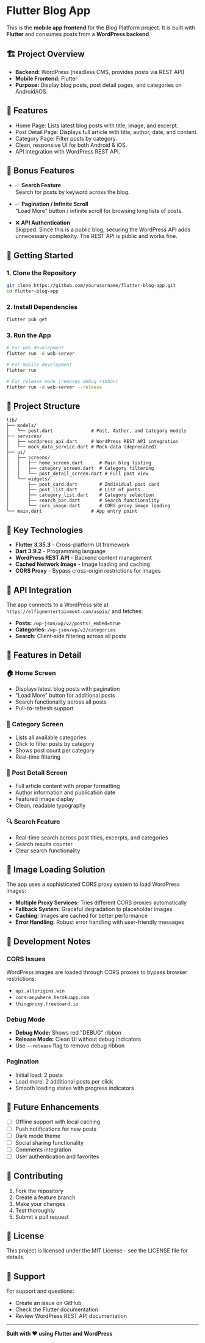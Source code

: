 # Flutter Blog App

This is the **mobile app frontend** for the Blog Platform project. It is built with **Flutter** and consumes posts from a **WordPress backend**.

## 🏗 Project Overview

- **Backend:** WordPress (headless CMS, provides posts via REST API)
- **Mobile Frontend:** Flutter
- **Purpose:** Display blog posts, post detail pages, and categories on Android/iOS.

## 🔹 Features

- Home Page: Lists latest blog posts with title, image, and excerpt.
- Post Detail Page: Displays full article with title, author, date, and content.
- Category Page: Filter posts by category.
- Clean, responsive UI for both Android & iOS.
- API integration with WordPress REST API.

## 🔹 Bonus Features

- ✅ **Search Feature**  
  Search for posts by keyword across the blog.

- ✅ **Pagination / Infinite Scroll**  
  "Load More" button / infinite scroll for browsing long lists of posts.

- ❌ **API Authentication**  
  Skipped. Since this is a public blog, securing the WordPress API adds unnecessary complexity. The REST API is public and works fine.

## 🔹 Getting Started

### 1. Clone the Repository
```bash
git clone https://github.com/yourusername/flutter-blog-app.git
cd flutter-blog-app
```

### 2. Install Dependencies
```bash
flutter pub get
```

### 3. Run the App
```bash
# For web development
flutter run -d web-server

# For mobile development
flutter run

# For release mode (removes debug ribbon)
flutter run -d web-server --release
```

## 🔹 Project Structure

```
lib/
├── models/
│   └── post.dart              # Post, Author, and Category models
├── services/
│   ├── wordpress_api.dart     # WordPress REST API integration
│   └── mock_data_service.dart # Mock data (deprecated)
├── ui/
│   ├── screens/
│   │   ├── home_screen.dart      # Main blog listing
│   │   ├── category_screen.dart  # Category filtering
│   │   └── post_detail_screen.dart # Full post view
│   └── widgets/
│       ├── post_card.dart        # Individual post card
│       ├── post_list.dart        # List of posts
│       ├── category_list.dart    # Category selection
│       ├── search_bar.dart       # Search functionality
│       └── cors_image.dart       # CORS proxy image loading
└── main.dart                  # App entry point
```

## 🔹 Key Technologies

- **Flutter 3.35.3** - Cross-platform UI framework
- **Dart 3.9.2** - Programming language
- **WordPress REST API** - Backend content management
- **Cached Network Image** - Image loading and caching
- **CORS Proxy** - Bypass cross-origin restrictions for images

## 🔹 API Integration

The app connects to a WordPress site at `https://elfignentertainment.com/aspio/` and fetches:

- **Posts:** `/wp-json/wp/v2/posts?_embed=true`
- **Categories:** `/wp-json/wp/v2/categories`
- **Search:** Client-side filtering across all posts

## 🔹 Features in Detail

### 🏠 Home Screen
- Displays latest blog posts with pagination
- "Load More" button for additional posts
- Search functionality across all posts
- Pull-to-refresh support

### 📂 Category Screen
- Lists all available categories
- Click to filter posts by category
- Shows post count per category
- Real-time filtering

### 📖 Post Detail Screen
- Full article content with proper formatting
- Author information and publication date
- Featured image display
- Clean, readable typography

### 🔍 Search Feature
- Real-time search across post titles, excerpts, and categories
- Search results counter
- Clear search functionality

## 🔹 Image Loading Solution

The app uses a sophisticated CORS proxy system to load WordPress images:

- **Multiple Proxy Services:** Tries different CORS proxies automatically
- **Fallback System:** Graceful degradation to placeholder images
- **Caching:** Images are cached for better performance
- **Error Handling:** Robust error handling with user-friendly messages

## 🔹 Development Notes

### CORS Issues
WordPress images are loaded through CORS proxies to bypass browser restrictions:
- `api.allorigins.win`
- `cors-anywhere.herokuapp.com`
- `thingproxy.freeboard.io`

### Debug Mode
- **Debug Mode:** Shows red "DEBUG" ribbon
- **Release Mode:** Clean UI without debug indicators
- Use `--release` flag to remove debug ribbon

### Pagination
- Initial load: 2 posts
- Load more: 2 additional posts per click
- Smooth loading states with progress indicators

## 🔹 Future Enhancements

- [ ] Offline support with local caching
- [ ] Push notifications for new posts
- [ ] Dark mode theme
- [ ] Social sharing functionality
- [ ] Comments integration
- [ ] User authentication and favorites

## 🔹 Contributing

1. Fork the repository
2. Create a feature branch
3. Make your changes
4. Test thoroughly
5. Submit a pull request

## 🔹 License

This project is licensed under the MIT License - see the LICENSE file for details.

## 🔹 Support

For support and questions:
- Create an issue on GitHub
- Check the Flutter documentation
- Review WordPress REST API documentation

---

**Built with ❤️ using Flutter and WordPress**